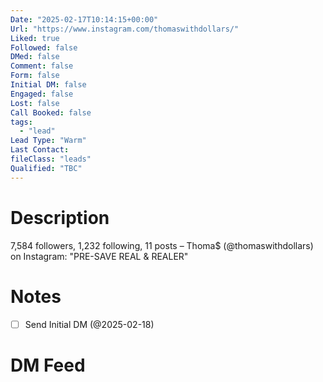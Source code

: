 ```yaml
---
Date: "2025-02-17T10:14:15+00:00"
Url: "https://www.instagram.com/thomaswithdollars/"
Liked: true
Followed: false
DMed: false
Comment: false
Form: false
Initial DM: false
Engaged: false
Lost: false
Call Booked: false
tags:
  - "lead"
Lead Type: "Warm"
Last Contact:
fileClass: "leads"
Qualified: "TBC"
---
```

# Description
7,584 followers, 1,232 following, 11 posts – Thoma$ (@thomaswithdollars) on Instagram: "PRE-SAVE REAL & REALER"
# Notes
- [ ] Send Initial DM (@2025-02-18)
# DM Feed